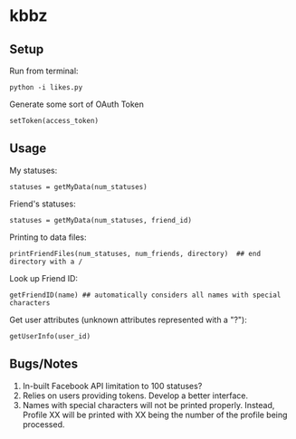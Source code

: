 
kbbz
==========

Setup
----------

Run from terminal:

	python -i likes.py

Generate some sort of OAuth Token

	setToken(access_token)

Usage
----------

My statuses:

	statuses = getMyData(num_statuses)
	
Friend's statuses:

	statuses = getMyData(num_statuses, friend_id)
	
	
Printing to data files:

	printFriendFiles(num_statuses, num_friends, directory)  ## end directory with a /
	
Look up Friend ID:

	getFriendID(name) ## automatically considers all names with special characters

Get user attributes (unknown attributes represented with a "?"):

	getUserInfo(user_id)


Bugs/Notes
----------

1. In-built Facebook API limitation to 100 statuses?
2. Relies on users providing tokens. Develop a better interface.
3. Names with special characters will not be printed properly. Instead, Profile XX will be
   printed with XX being the number of the profile being processed.
